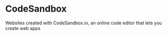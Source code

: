 # CodeSandbox
Websites created with CodeSandbox.io, an online code editor that lets you create web apps
